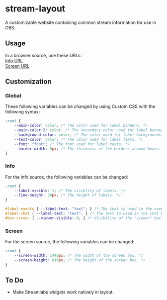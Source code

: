 # stream-layout

A customizable website containing common stream information for use in OBS.

## Usage

In a browser source, use these URLs:  
[Info URL](info.html)  
[Screen URL](screen.html)  

## Customization

### Global
These following variables can be changed by using Custom CSS with the following syntax:
```css
:root {
    --main-color: color; /* The color used for label banners. */
    --main-color-2: color; /* The secondary color used for label banners. (defaults to first color) */
    --background-color: color; /* The color used for label backgrounds. */
    --text-color: color; /* The color used for label texts. */
    --font: "font"; /* The font used for label texts. */
    --border-width: 5px; /* The thickness of the borders around boxes. */
}
```
### Info
For the info source, the following variables can be changed:
```css
:root {
    --label-visible: 1; /* The visiblity of labels. */
    --line-height: 30px; /* The height of labels. */
}

#label-events { --label-text: "text"; } /* The text to used in the events box label. */
#label-chat { --label-text: "text"; } /* The text to used in the chat box label. */
#box-screen { --viewer-visible: 0; } /* Visibility of the "viewer" box. (can be used for a camera or secondary screen) */
```

### Screen
For the screen source, the following variables can be changed:
```css
:root {
    --screen-width: 1440px; /* The width of the screen box. */
    --screen-height: 810px; /* The height of the screen box. */
}
```

## To Do
* Make Streamlabs widgets work natively in layout.